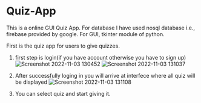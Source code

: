 # Quiz-App
This is a online GUI Quiz App. For database I have used nosql database i.e., firebase provided by google. For GUI, tkinter module of python.

First is the quiz app for users to give quizzes.
1. first step is login(if you have account otherwise you have to sign up)
![Screenshot 2022-11-03 130452](https://user-images.githubusercontent.com/75627309/199669169-27b1c2ae-7f5f-4629-b0c9-10b720271c17.png)
![Screenshot 2022-11-03 131037](https://user-images.githubusercontent.com/75627309/199669528-087c7e5c-8814-45a8-a54e-4e50cf3afd9b.png)


2. After successfully loging in you will arrive at interfece where all quiz will be displayed
![Screenshot 2022-11-03 131108](https://user-images.githubusercontent.com/75627309/199669564-efc4b65e-216a-4f2a-a4fd-4c98e13d6179.png)

3. You can select quiz and start giving it.
